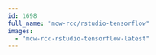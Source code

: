 ```yaml
---
id: 1698
full_name: "mcw-rcc/rstudio-tensorflow"
images: 
  - "mcw-rcc-rstudio-tensorflow-latest"
---
```

